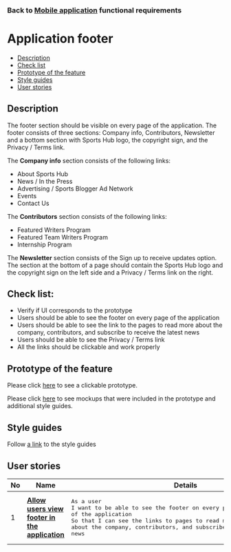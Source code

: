 ### Back to [Mobile application](/mobile_application_features/mobile_application_features_list/README.md) functional requirements

# Application footer

- [Description](#description)
- [Check list](#check-list)
- [Prototype of the feature](#prototype-of-the-feature)
- [Style guides](#style-guides)
- [User stories](#user-stories)

## Description

The footer section should be visible on every page of the application. The footer consists of three sections: Company info, Contributors, Newsletter and a bottom section with Sports Hub logo, the copyright sign, and the Privacy / Terms link.

The <b>Company info</b> section consists of the following links:
  - About Sports Hub
  - News / In the Press
  - Advertising / Sports Blogger Ad Network
  - Events
  - Contact Us

The <b>Contributors</b> section consists of the following links:
- Featured Writers Program
- Featured Team Writers Program
- Internship Program

The <b>Newsletter</b> section consists of the Sign up to receive updates option.
The section at the bottom of a page should contain the Sports Hub logo and the copyright sign on the left side and a Privacy / Terms link on the right.

## Check list:

  - Verify if UI corresponds to the prototype
  - Users should be able to see the footer on every page of the application
  - Users should be able to see the link to the pages to read more about the company, contributors, and subscribe to receive the latest news
  - Users should be able to see the Privacy / Terms link
  - All the links should be clickable and work properly

## Prototype of the feature

Please click [here](https://www.figma.com/proto/JVDTph8VY9Ye7kz8BTDxhJ/1-Sports-Hub-General-Prototype?page-id=0%3A5852&node-id=0%3A7481&viewport=-1637%2C-969%2C0.37520089745521545&scaling=scale-down) to see a clickable prototype.

Please click [here](https://www.figma.com/file/egXgh8BYD7Xaa0JeMNhv9R/Manage-advertisements?node-id=0%3A1075) to see mockups that were included in the prototype and additional style guides.

## Style guides

Follow [a link](https://www.figma.com/proto/0zkkf5WC77OSpvyD6YXpFE/Style-guides?page-id=0%3A1&node-id=19%3A5368&viewport=266%2C48%2C0.54&scaling=min-zoom&starting-point-node-id=19%3A5368) to the style guides

## User stories

No           |      Name     |   Details
------------ | ------------- | -------------
1 |[**Allow users view footer in the application**](/mobile_application_features/application_footer/user_stories/view_application_footer/README.md)|<pre>As a user</br>I want to be able to see the footer on every page of the application</br>So that I can see the links to pages to read more about the company, contributors, and subscribe to receive the latest news</pre>
